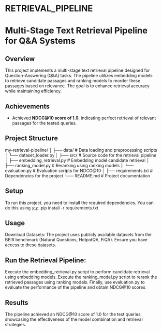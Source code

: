 # RETRIEVAL_PIPELINE

# Multi-Stage Text Retrieval Pipeline for Q&A Systems

## Overview

This project implements a multi-stage text retrieval pipeline designed for Question-Answering (Q&A) tasks. 
The pipeline utilizes embedding models to retrieve candidate passages and ranking models to reorder these passages based on relevance.
The goal is to enhance retrieval accuracy while maintaining efficiency.

## Achievements

- Achieved **NDCG@10 score of 1.0**, indicating perfect retrieval of relevant passages for the tested queries.

## Project Structure

my-retrieval-pipeline/ │ 
├── data/ # Data loading and preprocessing scripts │ └── dataset_loader.py │ ├── src/ # Source code for the retrieval pipeline │ ├── embedding_retrieval.py # Embedding model candidate retrieval │ ├── ranking_model.py # Reranking using ranking models │ └── evaluation.py # Evaluation scripts for NDCG@10 │ ├── requirements.txt # Dependencies for the project └── README.md # Project documentation

## Setup

To run this project, you need to install the required dependencies. You can do this using `pip`:
pip install -r requirements.txt

## Usage
Download Datasets: The project uses publicly available datasets from the BEIR benchmark (Natural Questions, HotpotQA, FiQA). Ensure you have access to these datasets.

## Run the Retrieval Pipeline:

Execute the embedding_retrieval.py script to perform candidate retrieval using embedding models.
Execute the ranking_model.py script to rerank the retrieved passages using ranking models.
Finally, use evaluation.py to evaluate the performance of the pipeline and obtain NDCG@10 scores.

## Results
The pipeline achieved an NDCG@10 score of 1.0 for the test queries, showcasing the effectiveness of the model combination and retrieval strategies.

